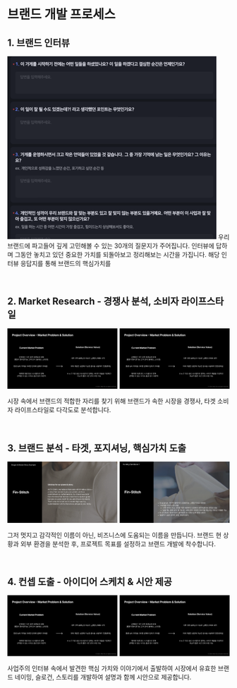 # 브랜드 개발 프로세스


## 1. 브랜드 인터뷰

![](img/image10.png)
우리 브랜드에 파고들어 깊게 고민해볼 수 있는 30개의 질문지가 주어집니다. 인터뷰에 답하며 그동안 놓치고
있던 중요한 가치를 되돌아보고 정리해보는 시간을 가집니다. 해당 인터뷰 응답지를 통해 브랜드의 핵심가치를


<br/>

## 2. Market Research - 경쟁사 분석, 소비자 라이프스타일


![](img/Frame6.png)

시장 속에서 브랜드의 적합한 자리를 찾기 위해 브랜드가 속한 시장을 경쟁사, 타겟 소비자 라이프스타일로
다각도로 분석합니다.

<br/>

## 3. 브랜드 분석 - 타겟, 포지셔닝, 핵심가치 도출


![이미지](img/Frame5.png)

그저 멋지고 감각적인 이름이 아닌, 비즈니스에 도움되는 이름을 만듭니다. 브랜드 현 상황과 외부 환경을
분석한 후, 프로젝트 목표를 설정하고 브랜드 개발에 착수합니다.

<br/>

## 4. 컨셉 도출 - 아이디어 스케치 &amp; 시안 제공


![이미지](img/Frame6.png)

사업주의 인터뷰 속에서 발견한 핵심 가치와 이야기에서 출발하여 시장에서 유효한 브랜드 네이밍, 슬로건,
스토리를 개발하여 설명과 함께 시안으로 제공합니다.



